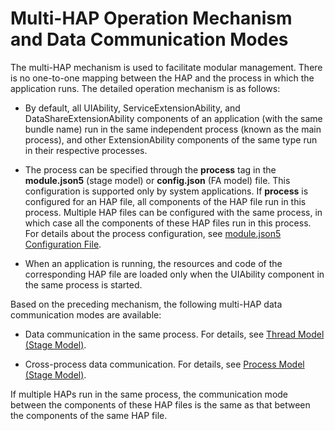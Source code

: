 # Multi-HAP Operation Mechanism and Data Communication Modes


The multi-HAP mechanism is used to facilitate modular management. There is no one-to-one mapping between the HAP and the process in which the application runs. The detailed operation mechanism is as follows:


- By default, all UIAbility, ServiceExtensionAbility, and DataShareExtensionAbility components of an application (with the same bundle name) run in the same independent process (known as the main process), and other ExtensionAbility components of the same type run in their respective processes.

- The process can be specified through the **process** tag in the **module.json5** (stage model) or **config.json** (FA model) file. This configuration is supported only by system applications. If **process** is configured for an HAP file, all components of the HAP file run in this process. Multiple HAP files can be configured with the same process, in which case all the components of these HAP files run in this process. For details about the process configuration, see [module.json5 Configuration File](module-configuration-file.md).

- When an application is running, the resources and code of the corresponding HAP file are loaded only when the UIAbility component in the same process is started.


Based on the preceding mechanism, the following multi-HAP data communication modes are available:


- Data communication in the same process. For details, see [Thread Model (Stage Model)](../application-models/thread-model-stage.md).

- Cross-process data communication. For details, see [Process Model (Stage Model)](../application-models/process-model-stage.md).


If multiple HAPs run in the same process, the communication mode between the components of these HAP files is the same as that between the components of the same HAP file.